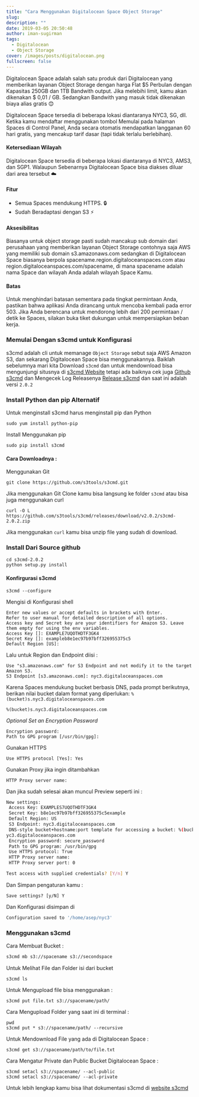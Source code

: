 ```yaml
---
title: "Cara Menggunakan Digitalocean Space Object Storage"
slug:
description: ""
date: 2019-03-05 20:50:48
author: iman-sugirman
tags:
  - Digitalocean
  - Object Storage
cover: /images/posts/digitalocean.png
fullscreen: false
---
```

Digitalocean Space adalah salah satu produk dari Digitalocean yang memberikan layanan Object Storage dengan harga Flat $5 Perbulan dengan Kapasitas 250GB dan 1TB Bandwith output. Jika melebihi limit, kamu akan dikenakan $ 0,01 / GB. Sedangkan Bandwith yang masuk tidak dikenakan biaya alias gratis :blush:

Digitalocean Space tersedia di beberapa lokasi diantaranya NYC3, SG, dll. Ketika kamu mendaftar menggunakan tombol Memulai pada halaman Spaces di Control Panel, Anda secara otomatis mendapatkan langganan 60 hari gratis, yang mencakup tarif dasar (tapi tidak terlalu berlebihan).

#### Ketersediaan Wilayah

Digitalocean Space tersedia di beberapa lokasi diantaranya di NYC3, AMS3, dan SGP1. Walaupun Sebenarnya Digitalocean Space bisa diakses diluar dari area tersebut :cloud:

#### Fitur

* Semua Spaces mendukung HTTPS. :lock:
* Sudah Beradaptasi dengan S3 :zap:

#### Aksesibilitas
Biasanya untuk object storage pasti sudah mancakup sub domain dari perusahaan yang memberikan layanan Object Storage contohnya saja AWS yang memiliki sub domain s3.amazonaws.com sedangkan di Digitalocean Space biasanya berpola spacename.region.digitaloceanspaces.com atau region.digitaloceanspaces.com/spacename, di mana spacename adalah nama Space dan wilayah Anda adalah wilayah Space Kamu.

#### Batas

Untuk menghindari batasan sementara pada tingkat permintaan Anda, pastikan bahwa aplikasi Anda dirancang untuk mencoba kembali pada error 503. Jika Anda berencana untuk mendorong lebih dari 200 permintaan / detik ke Spaces, silakan buka tiket dukungan untuk mempersiapkan beban kerja.

### Memulai Dengan s3cmd untuk Konfigurasi

s3cmd adalah cli untuk memanage `Object Storage` sebut saja AWS Amazon S3, dan sekarang Digitalocean Space bisa menggunakannya. Baiklah sebelumnya mari kita Download ``s3cmd`` dan untuk mendownload bisa mengunjungi situsnya di [s3cmd Website](https://s3tools.org) tetapi ada baiknya cek juga [Github s3cmd](https://github.com/s3tools/s3cmd) dan Mengecek Log Releasenya [Release s3cmd](https://github.com/s3tools/s3cmd/releases) dan saat ini adalah versi `2.0.2`

### Install Python dan pip Alternatif
Untuk menginstall s3cmd harus menginstall pip dan Python

```shell
sudo yum install python-pip
```
Install Menggunakan pip
```shell
sudo pip install s3cmd
```

#### Cara Downloadnya :

Menggunakan Git
```shell
git clone https://github.com/s3tools/s3cmd.git
```
Jika menggunakan Git Clone kamu bisa langsung ke folder `s3cmd`
atau bisa juga menggunakan curl
```shell
curl -O L https://github.com/s3tools/s3cmd/releases/download/v2.0.2/s3cmd-2.0.2.zip
```
Jika menggunakan `curl` kamu bisa unzip file yang sudah di download.



### Install Dari Source github
```shell
cd s3cmd-2.0.2
python setup.py install
```

#### Konfirgurasi s3cmd
```shell
s3cmd --configure
```
Mengisi di Konfigurasi shell
```shell
Enter new values or accept defaults in brackets with Enter.
Refer to user manual for detailed description of all options.
Access key and Secret key are your identifiers for Amazon S3. Leave them empty for using the env variables.
Access Key []: EXAMPLE7UQOTHDTF3GK4
Secret Key []: exampleb8e1ec97b97bff326955375c5
Default Region [US]:
```
Lalu untuk Region dan Endpoint diisi :
```shell
Use "s3.amazonaws.com" for S3 Endpoint and not modify it to the target Amazon S3.
S3 Endpoint [s3.amazonaws.com]: nyc3.digitaloceanspaces.com
```
Karena Spaces mendukung bucket berbasis DNS, pada prompt berikutnya, berikan nilai bucket dalam format yang diperlukan: `%(bucket)s.nyc3.digitaloceanspaces.com`

```shell
%(bucket)s.nyc3.digitaloceanspaces.com
```

*Optional Set an Encryption Password*

```shell
Encryption password:
Path to GPG program [/usr/bin/gpg]:
```
Gunakan HTTPS
```shell
Use HTTPS protocol [Yes]: Yes
```
Gunakan Proxy jika ingin ditambahkan
```shell
HTTP Proxy server name:
```
Dan jika sudah selesai akan muncul Preview seperti ini :
```bash
New settings:
 Access Key: EXAMPLES7UQOTHDTF3GK4
 Secret Key: b8e1ec97b97bff326955375c5example
 Default Region: US
 S3 Endpoint: nyc3.digitaloceanspaces.com
 DNS-style bucket+hostname:port template for accessing a bucket: %(bucket)s.n
yc3.digitaloceanspaces.com
 Encryption password: secure_password
 Path to GPG program: /usr/bin/gpg
 Use HTTPS protocol: True
 HTTP Proxy server name:
 HTTP Proxy server port: 0

Test access with supplied credentials? [Y/n] Y
```
Dan Simpan pengaturan kamu :
```shell
Save settings? [y/N] Y
```
Dan Konfigurasi disimpan di
```bash
Configuration saved to '/home/asep/nyc3'
```
### Menggunakan s3cmd

Cara Membuat Bucket :
```bash
s3cmd mb s3://spacename s3://secondspace
```
Untuk Melihat File dan Folder isi dari bucket
```shell
s3cmd ls
```
Untuk Mengupload file bisa menggunakan :
```shell
s3cmd put file.txt s3://spacename/path/
```
Cara Mengupload Folder yang saat ini di terminal :
```shell
pwd
s3cmd put * s3://spacename/path/ --recursive
```
Untuk Mendownload File yang ada di Digitalocean Space :
```shell
s3cmd get s3://spacename/path/to/file.txt
```
Cara Mengatur Private dan Public Bucket Digitalocean Space :

```shell
s3cmd setacl s3://spacename/ --acl-public
s3cmd setacl s3://spacename/ --acl-private
```
Untuk lebih lengkap kamu bisa lihat dokumentasi s3cmd di [website s3cmd](https://s3tools.org/usage)

